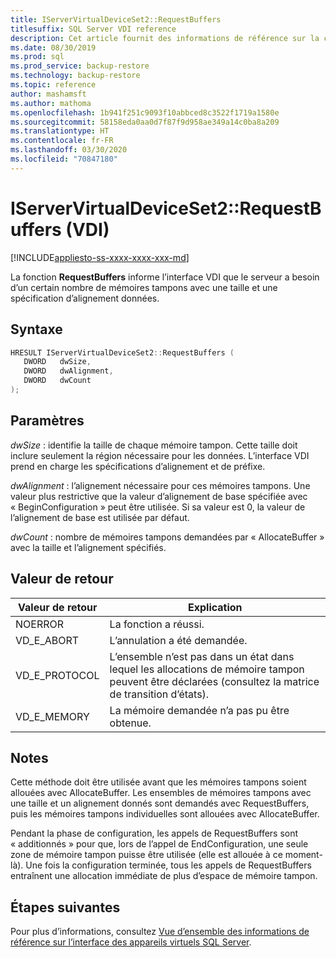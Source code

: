```yaml
---
title: IServerVirtualDeviceSet2::RequestBuffers
titlesuffix: SQL Server VDI reference
description: Cet article fournit des informations de référence sur la commande IServerVirtualDeviceSet2::RequestBuffers.
ms.date: 08/30/2019
ms.prod: sql
ms.prod_service: backup-restore
ms.technology: backup-restore
ms.topic: reference
author: mashamsft
ms.author: mathoma
ms.openlocfilehash: 1b941f251c9093f10abbced8c3522f1719a1580e
ms.sourcegitcommit: 58158eda0aa0d7f87f9d958ae349a14c0ba8a209
ms.translationtype: HT
ms.contentlocale: fr-FR
ms.lasthandoff: 03/30/2020
ms.locfileid: "70847180"
---
```

# <a name="iservervirtualdeviceset2requestbuffers-vdi"></a>IServerVirtualDeviceSet2::RequestBuffers (VDI)

[!INCLUDE[appliesto-ss-xxxx-xxxx-xxx-md](../../../includes/appliesto-ss-xxxx-xxxx-xxx-md.md)]

La fonction **RequestBuffers** informe l’interface VDI que le serveur a besoin d’un certain nombre de mémoires tampons avec une taille et une spécification d’alignement données.

## <a name="syntax"></a>Syntaxe

```c
HRESULT IServerVirtualDeviceSet2::RequestBuffers (
   DWORD   dwSize,
   DWORD   dwAlignment,
   DWORD   dwCount
);
```

## <a name="parameters"></a>Paramètres

*dwSize* : identifie la taille de chaque mémoire tampon. Cette taille doit inclure seulement la région nécessaire pour les données. L’interface VDI prend en charge les spécifications d’alignement et de préfixe.

*dwAlignment* : l’alignement nécessaire pour ces mémoires tampons. Une valeur plus restrictive que la valeur d’alignement de base spécifiée avec « BeginConfiguration » peut être utilisée. Si sa valeur est 0, la valeur de l’alignement de base est utilisée par défaut.

*dwCount* : nombre de mémoires tampons demandées par « AllocateBuffer » avec la taille et l’alignement spécifiés.

## <a name="return-value"></a>Valeur de retour

|Valeur de retour | Explication |
|---|---|
| NOERROR | La fonction a réussi. |
| VD_E_ABORT | L’annulation a été demandée. |
| VD_E_PROTOCOL | L’ensemble n’est pas dans un état dans lequel les allocations de mémoire tampon peuvent être déclarées (consultez la matrice de transition d’états). |
| VD_E_MEMORY | La mémoire demandée n’a pas pu être obtenue. |

## <a name="remarks"></a>Notes

Cette méthode doit être utilisée avant que les mémoires tampons soient allouées avec AllocateBuffer. Les ensembles de mémoires tampons avec une taille et un alignement donnés sont demandés avec RequestBuffers, puis les mémoires tampons individuelles sont allouées avec AllocateBuffer.

Pendant la phase de configuration, les appels de RequestBuffers sont « additionnés » pour que, lors de l’appel de EndConfiguration, une seule zone de mémoire tampon puisse être utilisée (elle est allouée à ce moment-là). Une fois la configuration terminée, tous les appels de RequestBuffers entraînent une allocation immédiate de plus d’espace de mémoire tampon.

## <a name="next-steps"></a>Étapes suivantes

Pour plus d’informations, consultez [Vue d’ensemble des informations de référence sur l’interface des appareils virtuels SQL Server](reference-virtual-device-interface.md).